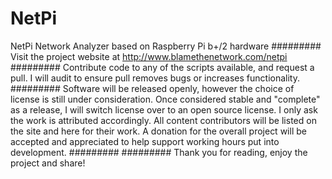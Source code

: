# NetPi
NetPi Network Analyzer based on Raspberry Pi b+/2 hardware
#########
Visit the project website at http://www.blamethenetwork.com/netpi
#########
Contribute code to any of the scripts available, and request a pull. I will audit to ensure pull removes bugs or increases functionality.
#########
Software will be released openly, however the choice of license is still under consideration. Once considered stable and "complete" as a release, I will switch license over to an open source license. I only ask the work is attributed accordingly. All content contributors will be listed on the site and here for their work. A donation for the overall project will be accepted and appreciated to help support working hours put into development.
#########
#########
Thank you for reading, enjoy the project and share!
